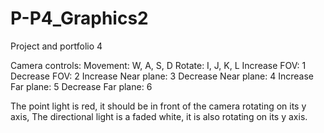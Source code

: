 # P-P4_Graphics2
Project and portfolio 4

Camera controls:
Movement: W, A, S, D
Rotate: I, J, K, L
Increase FOV: 1
Decrease FOV: 2
Increase Near plane: 3
Decrease Near plane: 4
Increase Far plane: 5
Decrease Far plane: 6

The point light is red, it should be in front of the camera rotating on its y axis,
The directional light is a faded white, it is also rotating on its y axis.
